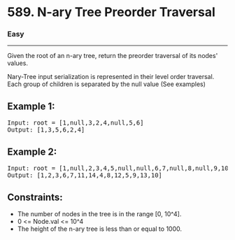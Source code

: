 # 589. N-ary Tree Preorder Traversal

### Easy

---

Given the root of an n-ary tree, return the preorder traversal of its nodes' values.

Nary-Tree input serialization is represented in their level order traversal. Each group of children is separated by the null value (See examples)

## Example 1:

<pre>
Input: root = [1,null,3,2,4,null,5,6]
Output: [1,3,5,6,2,4]
</pre>

## Example 2:

<pre>
Input: root = [1,null,2,3,4,5,null,null,6,7,null,8,null,9,10,null,null,11,null,12,null,13,null,null,14]
Output: [1,2,3,6,7,11,14,4,8,12,5,9,13,10]
</pre>

## Constraints:

- The number of nodes in the tree is in the range [0, 10^4].
- 0 <= Node.val <= 10^4
- The height of the n-ary tree is less than or equal to 1000.
